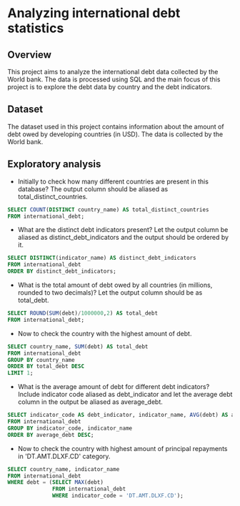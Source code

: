 # Analyzing international debt statistics

## Overview

This project aims to analyze the international debt data collected by the World bank. The data is processed using SQL and the main focus of this project is to explore the debt data by country and the debt indicators. 

## Dataset

The dataset used in this project contains information about the amount of debt owed by developing countries (in USD). The data is collected by the World bank.

## Exploratory analysis

- Initially to check how many different countries are present in this database? The output column should be aliased as total_distinct_countries.

```sql
SELECT COUNT(DISTINCT country_name) AS total_distinct_countries
FROM international_debt;
```

- What are the distinct debt indicators present? Let the output column be aliased as distinct_debt_indicators and the output should be ordered by it.

```sql
SELECT DISTINCT(indicator_name) AS distinct_debt_indicators
FROM international_debt
ORDER BY distinct_debt_indicators;
```

- What is the total amount of debt owed by all countries (in millions, rounded to two decimals)? Let the output column should be as total_debt.

```sql
SELECT ROUND(SUM(debt)/1000000,2) AS total_debt
FROM international_debt;
```

- Now to check the country with the highest amount of debt.

```sql
SELECT country_name, SUM(debt) AS total_debt
FROM international_debt
GROUP BY country_name
ORDER BY total_debt DESC
LIMIT 1;
```

- What is the average amount of debt for different debt indicators? Include indicator code aliased as debt_indicator and let the average debt column in the output be aliased as average_debt.

```sql
SELECT indicator_code AS debt_indicator, indicator_name, AVG(debt) AS average_debt
FROM international_debt
GROUP BY indicator_code, indicator_name
ORDER BY average_debt DESC;
```

- Now to check the country with highest amount of principal repayments in 'DT.AMT.DLXF.CD' category.

```sql
SELECT country_name, indicator_name
FROM international_debt 
WHERE debt = (SELECT MAX(debt)
              FROM international_debt 
              WHERE indicator_code = 'DT.AMT.DLXF.CD');
```



